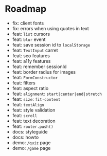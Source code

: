 # Roadmap

- fix: client fonts
- fix: errors when using quotes in text
- feat: `list` cursors
- feat: `blur` event
- feat: save session id to `localStorage`
- feat: `TextInput` carret
- feat: seo features
- feat: a11y features
- feat: remember sessionId
- feat: border radius for images
- feat: `FormConstructor`
- feat: filters
- feat: aspect ratio
- feat: `alignment`: `start|center|end|stretch`
- feat: `size`: `fit-content`
- feat: `textAlign`
- feat: style validation
- feat: `scroll`
- feat: text decoration
- feat: `router.push()`
- docs: styleguide
- docs: howto
- demo: `/quiz` page
- demo: `/game` page
